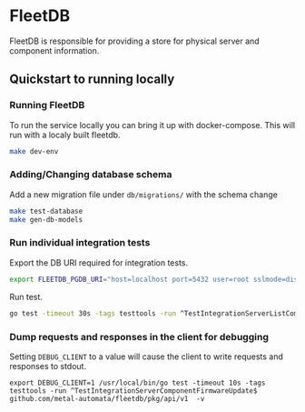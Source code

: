 # FleetDB

FleetDB is responsible for providing a store for physical server and component information.

## Quickstart to running locally

### Running FleetDB

To run the service locally you can bring it up with docker-compose. This will run with a localy built fleetdb.

```bash
make dev-env
```

### Adding/Changing database schema

Add a new migration file under `db/migrations/` with the schema change

```bash
make test-database
make gen-db-models
```

### Run individual integration tests

Export the DB URI required for integration tests.

```bash
export FLEETDB_PGDB_URI="host=localhost port=5432 user=root sslmode=disable dbname=fleetdb_test"
```

Run test.

```bash
go test -timeout 30s -tags testtools -run ^TestIntegrationServerListComponents$ github.com/metal-automata/fleetdb/pkg/api/v1 -v
```

### Dump requests and responses in the client for debugging

Setting `DEBUG_CLIENT` to a value will cause the client to write requests and responses to stdout.
```
export DEBUG_CLIENT=1 /usr/local/bin/go test -timeout 10s -tags testtools -run ^TestIntegrationServerComponentFirmwareUpdate$ github.com/metal-automata/fleetdb/pkg/api/v1  -v
```
